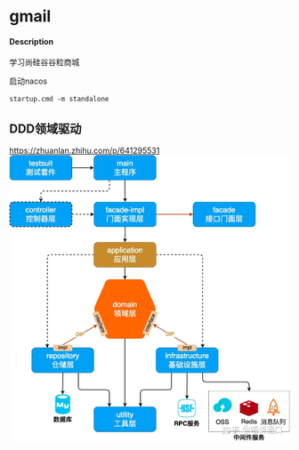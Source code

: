 # gmail

#### Description
学习尚硅谷谷粒商城

启动nacos
```shell
startup.cmd -m standalone
```

## DDD领域驱动
https://zhuanlan.zhihu.com/p/641295531
![img.png](.img/img.png)